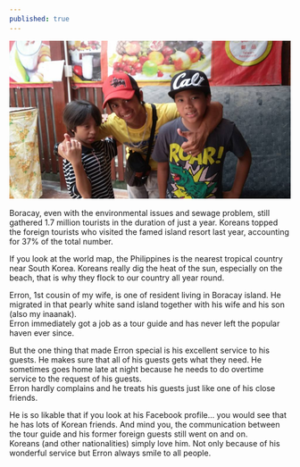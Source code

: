 ```yaml
---
published: true
---
```

![Korean Magnet](/images/Boracay.jpg)

Boracay, even with the environmental issues and sewage problem, still gathered 1.7 million tourists in  the duration of just a year. Koreans topped the foreign tourists who visited the famed island resort last year, accounting for 37% of the total number.

If you look at the world map, the Philippines is the nearest tropical country near South Korea. Koreans really dig the heat of the sun, especially on the beach, that is why they flock to our country all year round. 

Erron, 1st cousin of my wife, is one of resident living in Boracay island. He migrated in that pearly white sand island together with his wife and his son (also my inaanak).   
Erron immediately got a job as a tour guide and has never left the popular haven ever since.

But the one thing that made Erron special is his excellent service to his guests. He makes sure that all of his guests gets what they need. He sometimes goes home late at night because he needs to do overtime service to the request of his guests.   
Erron hardly complains and he treats his guests just like one of his close friends. 

He is so likable that if you look at his Facebook profile... you would see that he has lots of Korean friends. And mind you, the communication between the tour guide and his former foreign guests still went on and on.   
Koreans (and other nationalities) simply love him. Not only because of his wonderful service but Erron always smile to all people. 